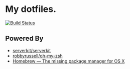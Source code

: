 My dotfiles.
=====

[![Build Status](https://travis-ci.org/toshimaru/dotfiles.svg)](https://travis-ci.org/toshimaru/dotfiles)

Powered By
-----
* [serverkit/serverkit](https://github.com/serverkit/serverkit)
* [robbyrussell/oh-my-zsh](https://github.com/robbyrussell/oh-my-zsh)
* [Homebrew — The missing package manager for OS X](http://brew.sh/)

